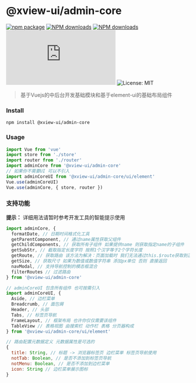 # @xview-ui/admin-core

[![npm package](https://img.shields.io/npm/v/@xview-ui/admin-core.svg)](https://www.npmjs.org/package/@xview-ui/admin-core)
[![NPM downloads](http://img.shields.io/npm/dm/@xview-ui/admin-core.svg?style=flat-square)](https://npmjs.org/package/@xview-ui/admin-core)
[![NPM downloads](https://img.shields.io/npm/dt/@xview-ui/admin-core.svg?style=flat-square)](https://npmjs.org/package/@xview-ui/admin-core)
![gzip size](http://img.badgesize.io/https://unpkg.com/@xview-ui/admin-core/dist/admin-core.min.js?compression=gzip&label=gzip:%20JS)
![License: MIT](https://img.shields.io/npm/l/@xview-ui/admin-core)

> 基于Vuejs的中后台开发基础模块和基于element-ui的基础布局组件

### Install

```
npm install @xview-ui/admin-core
```

### Usage

```javascript
import Vue from 'vue'
import store from './store'
import router from './router'
import adminCore from '@xview-ui/admin-core'
// 如果你不需要UI 可以不引入
import adminCoreUI from '@xview-ui/admin-core/ui/element'
Vue.use(adminCoreUI)
Vue.use(adminCore, { store, router })
```

### 支持功能

**提示：** 详细用法请暂时参考开发工具的智能提示使用

```javascript
import adminCore, {
  formatDate, // 日期时间格式化工具
  getParentComponent, // 通过name属性获取父组件
  getChildComponents, // 获取所有子组件 如果提供name 则获取指定name的子组件
  getSubStr, // 截取指定长度字符 按照1个汉字等于2个字符长度
  getRoute, // 获取路由 该方法为解决：页面加载时 我们无法通过this.$route获取到正确的动态加载的路由
  getSize, // 获取尺寸 如果为数值或数值字符串 添加px单位 否则 直接返回
  navModal, // 支持导航控制的模态框混合
  filterRoutes // 过滤路由
} from '@xview-ui/admin-core'

// adminCoreUI 包含所有组件 也可按需引入
import adminCoreUI, {
  Aside, // 边栏菜单
  Breadcrumb, // 面包屑
  Header, // 头部
  Tabs, // 标签页导航
  FrameLayout, // 框架布局 也许你仅仅需要该组件
  TableView // 表格视图 由搜索栏 动作栏 表格 分页器构成
} from '@xview-ui/admin-core/ui/element'

// 路由配置元数据定义 元数据属性是可选的
{
  title: String, // 标题 -> 浏览器标签页 边栏菜单 标签页导航使用
  notTab: Boolean, // 是否不添加到标签页导航
  notMenu: Boolean, // 是否不添加到边栏菜单
  icon: String // 边栏菜单展示图标
}
```